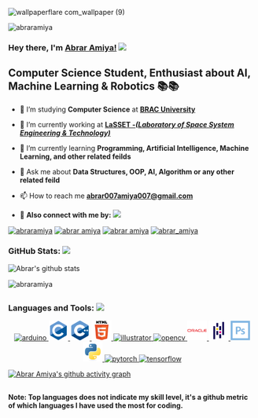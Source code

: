 
![wallpaperflare com_wallpaper (9)](https://user-images.githubusercontent.com/115402065/228970710-3b91608a-4087-45c6-819b-b5b6f944d28b.jpg)



<p align="left"> <img src="https://komarev.com/ghpvc/?username=abraramiya&label=Profile%20views&color=0e75b6&style=flat" alt="abraramiya" /> </p>

### Hey there, I'm [Abrar Amiya!](https://abraramiya.github.io) <img src="https://user-images.githubusercontent.com/42378118/110234147-e3259600-7f4e-11eb-95be-0c4047144dea.gif" width="27">

## Computer Science Student, Enthusiast about AI, Machine Learning & Robotics 📚📚

- 🏫 I’m studying **Computer Science** at [**BRAC University**](https://www.bracu.ac.bd/)

- 🔭 I’m currently working at [**LaSSET -**](https://www.facebook.com/braculasset/)[***(Laboratory of Space System Engineering & Technology)***](https://www.facebook.com/braculasset/)

- 🌱 I’m currently learning **Programming, Artificial Intelligence, Machine Learning, and other related feilds**

- 💬 Ask me about **Data Structures, OOP, AI, Algorithm or any other related feild**

- 📫 How to reach me **abrar007amiya007@gmail.com**

- 🔗 **Also connect with me by:** <img src="https://media.giphy.com/media/LnQjpWaON8nhr21vNW/giphy.gif" width="40">

<p align="left">
<a href="https://twitter.com/abraramiya" target="blank"><img align="center" src="https://raw.githubusercontent.com/rahuldkjain/github-profile-readme-generator/master/src/images/icons/Social/twitter.svg" alt="abraramiya" height="30" width="40" /></a>
<a href="https://linkedin.com/in/abrar amiya" target="blank"><img align="center" src="https://raw.githubusercontent.com/rahuldkjain/github-profile-readme-generator/master/src/images/icons/Social/linked-in-alt.svg" alt="abrar amiya" height="30" width="40" /></a>
<a href="https://fb.com/abrar amiya" target="blank"><img align="center" src="https://raw.githubusercontent.com/rahuldkjain/github-profile-readme-generator/master/src/images/icons/Social/facebook.svg" alt="abrar amiya" height="30" width="40" /></a>
<a href="https://instagram.com/abrar_amiya" target="blank"><img align="center" src="https://raw.githubusercontent.com/rahuldkjain/github-profile-readme-generator/master/src/images/icons/Social/instagram.svg" alt="abrar_amiya" height="30" width="40" /></a>

</p>



### GitHub Stats:    <img src='https://media1.giphy.com/media/du3J3cXyzhj75IOgvA/giphy.gif?cid=ecf05e47x2g034i9pzwtzzsd3xgg2w9nr94t4tflbbgo3008&rid=giphy.gif' width = "25">

<img src="https://github-readme-stats.anuraghazra1.vercel.app/api?username=AbrarAmiya&show_icons=true&include_all_commits=true&theme=algolia&count_private=true)" alt="Abrar's github stats" />


<p><img align="center" src="https://github-readme-stats.vercel.app/api/top-langs?username=abraramiya&show_icons=true&locale=en&layout=compact&theme=algolia" alt="abraramiya" /></p>

##


<h3 align="left">Languages and Tools: <img src="https://media.giphy.com/media/WUlplcMpOCEmTGBtBW/giphy.gif" width="40"></h3>
<p align="center"> <a href="https://www.arduino.cc/" target="_blank" rel="noreferrer"> <img src="https://cdn.worldvectorlogo.com/logos/arduino-1.svg" alt="arduino" width="40" height="40"/> </a> <a href="https://www.cprogramming.com/" target="_blank" rel="noreferrer"> <img src="https://raw.githubusercontent.com/devicons/devicon/master/icons/c/c-original.svg" alt="c" width="40" height="40"/> </a> <a href="https://www.w3schools.com/cpp/" target="_blank" rel="noreferrer"> <img src="https://raw.githubusercontent.com/devicons/devicon/master/icons/cplusplus/cplusplus-original.svg" alt="cplusplus" width="40" height="40"/> </a> <a href="https://www.w3.org/html/" target="_blank" rel="noreferrer"> <img src="https://raw.githubusercontent.com/devicons/devicon/master/icons/html5/html5-original-wordmark.svg" alt="html5" width="40" height="40"/> </a> <a href="https://www.adobe.com/in/products/illustrator.html" target="_blank" rel="noreferrer"> <img src="https://www.vectorlogo.zone/logos/adobe_illustrator/adobe_illustrator-icon.svg" alt="illustrator" width="40" height="40"/> </a> <a href="https://opencv.org/" target="_blank" rel="noreferrer"> <img src="https://www.vectorlogo.zone/logos/opencv/opencv-icon.svg" alt="opencv" width="40" height="40"/> </a> <a href="https://www.oracle.com/" target="_blank" rel="noreferrer"> <img src="https://raw.githubusercontent.com/devicons/devicon/master/icons/oracle/oracle-original.svg" alt="oracle" width="40" height="40"/> </a> <a href="https://pandas.pydata.org/" target="_blank" rel="noreferrer"> <img src="https://raw.githubusercontent.com/devicons/devicon/2ae2a900d2f041da66e950e4d48052658d850630/icons/pandas/pandas-original.svg" alt="pandas" width="40" height="40"/> </a> <a href="https://www.photoshop.com/en" target="_blank" rel="noreferrer"> <img src="https://raw.githubusercontent.com/devicons/devicon/master/icons/photoshop/photoshop-line.svg" alt="photoshop" width="40" height="40"/> </a> <a href="https://www.python.org" target="_blank" rel="noreferrer"> <img src="https://raw.githubusercontent.com/devicons/devicon/master/icons/python/python-original.svg" alt="python" width="40" height="40"/> </a> <a href="https://pytorch.org/" target="_blank" rel="noreferrer"> <img src="https://www.vectorlogo.zone/logos/pytorch/pytorch-icon.svg" alt="pytorch" width="40" height="40"/> </a> <a href="https://www.tensorflow.org" target="_blank" rel="noreferrer"> <img src="https://www.vectorlogo.zone/logos/tensorflow/tensorflow-icon.svg" alt="tensorflow" width="40" height="40"/> </a> </p>




[![Abrar Amiya's github activity graph](https://github-readme-activity-graph.cyclic.app/graph?username=AbrarAmiya&theme=arctic)](https://github.com/ashutosh00710/github-readme-activity-graph)



## 
#### Note: Top languages does not indicate my skill level, it's a github metric of which languages I have used the most for coding.

